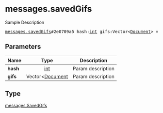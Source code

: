 # messages.savedGifs

Sample Description

<pre>
<a href="../constructor/messages.savedGifs.md">messages.savedGifs</a>#2e0709a5 hash:<a href="../type/int.md">int</a> gifs:Vector&lt;<a href="../type/Document.md">Document</a>&gt; = <a href="../type/messages.SavedGifs.md">messages.SavedGifs</a>;
</pre>

## Parameters

| Name | Type | Description |
|------|:----:|-------------|
| **hash** | [int](../type/int.md) | Param description |
| **gifs** | Vector<[Document](../type/Document.md) | Param description |

## Type

[messages.SavedGifs](../type/messages.SavedGifs.md)
